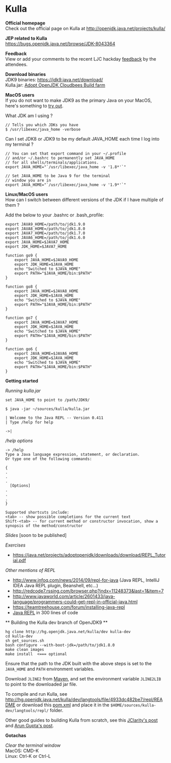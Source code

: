 # Kulla

**Official homepage** <br/>
Check out the official page on Kulla at 
http://openjdk.java.net/projects/kulla/

**JEP related to Kulla**<br/>
https://bugs.openjdk.java.net/browse/JDK-8043364

**Feedback**  
View or add your comments to the recent LJC hackday [feedback](https://docs.google.com/document/d/1b236MW-cliUrmSWyVkBBs460Inh5lLcLvRsOmGThzlg/edit?usp=sharing) by the attendees.

**Download binaries**  
JDK9 binaries: https://jdk9.java.net/download/<br/>
Kulla.jar: [Adopt OpenJDK Cloudbees Build farm](https://adopt-openjdk.ci.cloudbees.com/view/OpenJDK/job/langtools-1.9-linux-x86_64-kulla-dev/lastSuccessfulBuild/artifact/)

**MacOS users**<br/>
If you do not want to make JDK9 as the primary Java on your MacOS, here's something to [try out](http://javapapo.blogspot.com/2013/02/multiple-java-jdks-on-your-macosx.html). 

What JDK am I using ?
```
// Tells you which JDKs you have
$ /usr/libexec/java_home -verbose
```

Can I set JDK8 or JDK9 to be my default JAVA_HOME each time I log into my terminal ?

```
// You can set that export command in your ~/.profile
// and/or ~/.bashrc to permanently set JAVA_HOME
// for all shells/terminals/applications.
export JAVA_HOME="`/usr/libexec/java_home -v '1.8*'`"

// Set JAVA_HOME to be Java 9 for the terminal
// window you are in
export JAVA_HOME="`/usr/libexec/java_home -v '1.9*'`"
```

**Linux/MacOS users**<br/>
How can I switch between different versions of the JDK if I have multiple of them ?

Add the below to your .bashrc or .bash_profile:

```
export JAVA9_HOME=/path/to/jdk1.9.0
export JAVA8_HOME=/path/to/jdk1.8.0
export JAVA7_HOME=/path/to/jdk1.7.0
export JAVA6_HOME=/path/to/jdk1.6.0
export JAVA_HOME=$JAVA7_HOME
export JDK_HOME=$JAVA7_HOME
 
function go9 {
    export JAVA_HOME=$JAVA9_HOME
    export JDK_HOME=$JAVA_HOME
    echo "Switched to $JAVA_HOME"
    export PATH="$JAVA_HOME/bin:$PATH"
}

function go8 {
    export JAVA_HOME=$JAVA8_HOME
    export JDK_HOME=$JAVA_HOME
    echo "Switched to $JAVA_HOME"
    export PATH="$JAVA_HOME/bin:$PATH"
}
 
function go7 {
    export JAVA_HOME=$JAVA7_HOME
    export JDK_HOME=$JAVA_HOME
    echo "Switched to $JAVA_HOME"
    export PATH="$JAVA_HOME/bin:$PATH"
}
 
function go6 {
    export JAVA_HOME=$JAVA6_HOME
    export JDK_HOME=$JAVA_HOME
    echo "Switched to $JAVA_HOME"
    export PATH="$JAVA_HOME/bin:$PATH"
}
```

**Getting started**

*Running kulla.jar*

```
set JAVA_HOME to point to /path/JDK9/
```
```
$ java -jar ~/sources/kulla/kulla.jar
```

```
| Welcome to the Java REPL -- Version 0.411
| Type /help for help

->|
```

*/help options*

```
-> /help
Type a Java language expression, statement, or declaration.
Or type one of the following commands:

{
. 
.
. 
  [Options]
. 
.
. 
}

Supported shortcuts include:
<tab> -- show possible completions for the current text
Shift-<tab> -- for current method or constructor invocation, show a synopsis of the method/constructor
```

*Slides*
[soon to be published]

*Exercises*<br/>
- https://java.net/projects/adoptopenjdk/downloads/download/REPL_Tutorial.pdf

*Other mentions of REPL*  
- http://www.infoq.com/news/2014/09/repl-for-java (Java REPL, IntelliJ IDEA Java REPL plugin, Beanshell, etc...)
- http://redcode7.rssing.com/browser.php?indx=11248373&last=1&item=7
- http://www.javaworld.com/article/2601433/java-language/programmers-could-get-repl-in-official-java.html
- https://teamtreehouse.com/forum/installing-java-repl
- [Java REPL](https://github.com/parrt/cs652/blob/master/projects/Java-REPL.md) in 300 lines of code

** Building the Kulla dev branch of OpenJDK9 **

```
hg clone http://hg.openjdk.java.net/kulla/dev kulla-dev
cd kulla-dev
sh get_sources.sh
bash configure --with-boot-jdk=/path/to/jdk1.8.0
make clean images
make install  <=== optional
```

Ensure that the path to the JDK built with the above steps is set to the ```JAVA_HOME``` and ```PATH``` environment variables.

Download ```JLINE2``` from [Maven](http://mvnrepository.com/artifact/jline/jline), and set the environment variable ```JLINE2LIB``` to point to the downloaded jar file.

To compile and run Kulla, see http://hg.openjdk.java.net/kulla/dev/langtools/file/4933dc482be7/repl/README or download this [pom.xml](kulla-pom-xml.md) and place it in the ```$HOME/sources/kulla-dev/langtools/repl/``` folder.

Other good guides to building Kulla from scratch, see this [JClarity's post](http://www.jclarity.com/2015/04/15/java-9-repl-getting-started-guide/) and [Arun Gupta's post](http://blog.arungupta.me/jdk9-repl-getting-started/).

**Gotachas**  

*Clear the terminal window*  
 MacOS: CMD-K <br/>
 Linux: Ctrl-K or Ctrl-L